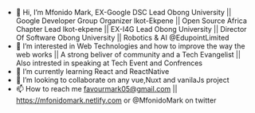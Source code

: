 - 👋 Hi, I’m Mfonido Mark, EX-Google DSC Lead Obong University || Google Developer Group Organizer Ikot-Ekpene || Open Source Africa Chapter Lead Ikot-ekpene || EX-I4G Lead Obong University || Director Of Software Obong University || Robotics & AI @EdupointLimited
- 👀 I’m interested in Web Technologies and how to improve the way the web works || A strong beliver of community and a Tech Evangelist || Also intrested in speaking at Tech Event and Confrences 
- 🌱 I’m currently learning React and ReactNative
- 💞️ I’m looking to collaborate on any vue,Nuxt and vanilaJs project 
- 📫 How to reach me favourmark05@gmail.com || https://mfonidomark.netlify.com or @MfonidoMark on twitter

<!---
favourmark05/favourmark05 is a ✨ special ✨ repository because its `README.md` (this file) appears on your GitHub profile.
You can click the Preview link to take a look at your changes.
--->
